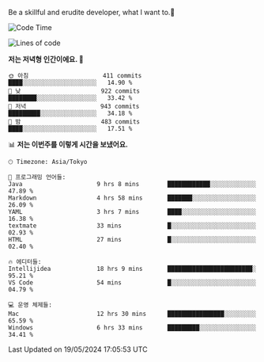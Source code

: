 Be a skillful and erudite developer, what I want to.👶

<!--START_SECTION:waka-->
![Code Time](http://img.shields.io/badge/Code%20Time-815%20hrs%2048%20mins-blue)

![Lines of code](https://img.shields.io/badge/%EC%A0%80%EB%8A%94%20%EC%97%AC%ED%83%9C%EA%B9%8C%EC%A7%80%20-2.1%20million%20%EC%A4%84%EC%9D%98%20%EC%BD%94%EB%93%9C%EB%A5%BC%20%EC%9E%91%EC%84%B1%ED%96%88%EC%96%B4%EC%9A%94.-blue)

**저는 저녁형 인간이에요. 🦉** 

```text
🌞 아침                     411 commits         ████░░░░░░░░░░░░░░░░░░░░░   14.90 % 
🌆 낮　                     922 commits         ████████░░░░░░░░░░░░░░░░░   33.42 % 
🌃 저녁                     943 commits         █████████░░░░░░░░░░░░░░░░   34.18 % 
🌙 밤　                     483 commits         ████░░░░░░░░░░░░░░░░░░░░░   17.51 % 
```


📊 **저는 이번주를 이렇게 시간을 보냈어요.** 

```text
🕑︎ Timezone: Asia/Tokyo

💬 프로그래밍 언어들: 
Java                     9 hrs 8 mins        ████████████░░░░░░░░░░░░░   47.89 % 
Markdown                 4 hrs 58 mins       ███████░░░░░░░░░░░░░░░░░░   26.09 % 
YAML                     3 hrs 7 mins        ████░░░░░░░░░░░░░░░░░░░░░   16.38 % 
textmate                 33 mins             █░░░░░░░░░░░░░░░░░░░░░░░░   02.93 % 
HTML                     27 mins             █░░░░░░░░░░░░░░░░░░░░░░░░   02.40 % 

🔥 에디터들: 
Intellijidea             18 hrs 9 mins       ████████████████████████░   95.21 % 
VS Code                  54 mins             █░░░░░░░░░░░░░░░░░░░░░░░░   04.79 % 

💻 운영 체제들: 
Mac                      12 hrs 30 mins      ████████████████░░░░░░░░░   65.59 % 
Windows                  6 hrs 33 mins       █████████░░░░░░░░░░░░░░░░   34.41 % 
```


 Last Updated on 19/05/2024 17:05:53 UTC
<!--END_SECTION:waka-->
